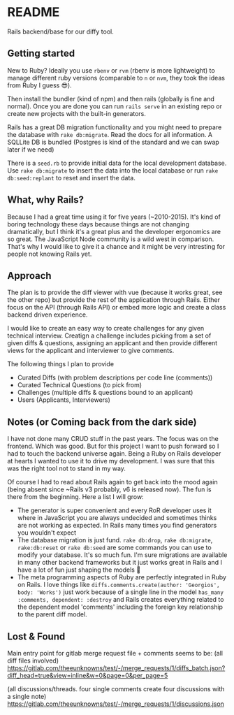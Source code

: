 # README

Rails backend/base for our diffy tool. 
## Getting started
New to Ruby? Ideally you use `rbenv` or `rvm` (rbenv is more lightweight) to manage different ruby versions (comparable to `n` or `nvm`, they took the ideas from Ruby I guess 😎).

Then install the bundler (kind of npm) and then rails (globally is fine and normal). Once you are done you can run `rails serve` in an existing repo or create new projects with the built-in generators.

Rails has a great DB migration functionality and you might need to prepare the database with `rake db:migrate`. Read the docs for all information. A SQLLite DB is bundled (Postgres is kind of the standard and we can swap later if we need)

There is a `seed.rb` to provide initial data for the local development database. Use `rake db:migrate` to insert the data into the local database or run `rake db:seed:replant` to reset and insert the data.

## What, why Rails?
Because I had a great time using it for five years (~2010-2015).
It's kind of boring technology these days because things are not changing dramatically, but I think it's a great plus
and the developer ergonomics are so great. The JavaScript Node community is a wild west in comparison. That's why I would
like to give it a chance and it might be very intresting for people not knowing Rails yet.

## Approach
The plan is to provide the diff viewer with vue (because it works great, see the other repo) but provide
the rest of the application through Rails. Either focus on the API (through Rails API) or embed more logic 
and create a class backend driven experience.

I would like to create an easy way to create challenges for any given technical interview. Creatign a challenge includes
picking from a set of given diffs & questions, assigning an applicant and then provide different views for the applicant and interviewer to give comments.

The following things I plan to provide
+ Curated Diffs (with problem descriptions per code line (comments))
+ Curated Technical Questions (to pick from)
+ Challenges (multiple diffs & questions bound to an applicant)
+ Users (Applicants, Interviewers)

## Notes (or Coming back from the dark side)
I have not done many CRUD stuff in the past years. The focus was on the frontend. Which was good.
But for this project I want to push forward so I had to touch the backend universe again. Being a Ruby on Rails developer at hearts I wanted to use it to drive my development. I was sure that this was the right tool not to stand in my way.

Of course I had to read about Rails again to get back into the mood again (being absent since ~Rails v3 probably, v6 is released now). The fun is there from the beginning. Here a list I will grow:
+ The generator is super convenient and every RoR developer uses it where in JavaScript you are always undecided and sometimes thinks are not working as expected. In Rails many times you find generators you wouldn't expect
+ The database migration is just fund. `rake db:drop`,  `rake db:migrate`, `rake:db:reset` or `rake db:seed` are some commands you can use to modify your database. It's so much fun. I'm sure migrations are available in many other backend frameworks but it just works great in Rails and I have a lot of fun just shaping the models 🌟
+ The meta programming aspects of Ruby are perfectly integrated in Ruby on Rails. I love things like `diffs.comments.create(author: 'Georgios', body: 'Works')` just work because of a single line in the model `has_many :comments, dependent: :destroy` and Rails creates everything related to the dependent model 'comments' including the foreign key relationship to the parent diff model. 

## Lost & Found
Main entry point for gitlab merge request file + comments seems to be:
(all diff files involved)
https://gitlab.com/theeunknowns/test/-/merge_requests/1/diffs_batch.json?diff_head=true&view=inline&w=0&page=0&per_page=5

(all discussions/threads. four single comments create four discussions with a single note)
https://gitlab.com/theeunknowns/test/-/merge_requests/1/discussions.json

